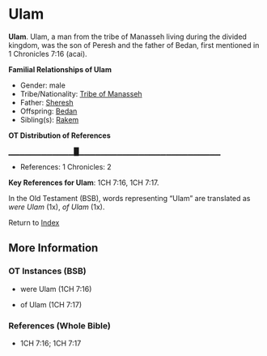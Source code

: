 # Ulam
**Ulam**. 
Ulam, a man from the tribe of Manasseh living during the divided kingdom, was the son of Peresh and the father of Bedan, first mentioned in 1 Chronicles 7:16 (acai). 




**Familial Relationships of Ulam**


* Gender: male
* Tribe/Nationality: [Tribe of Manasseh](../../../groups/md/acai/Manasseh.md)
* Father: [Sheresh](Sheresh.md)
* Offspring: [Bedan](Bedan.md)
* Sibling(s): [Rakem](Rakem.md)


**OT Distribution of References**

▁▁▁▁▁▁▁▁▁▁▁▁█▁▁▁▁▁▁▁▁▁▁▁▁▁▁▁▁▁▁▁▁▁▁▁▁▁▁
* References: 1 Chronicles: 2



**Key References for Ulam**: 
1CH 7:16, 1CH 7:17. 


In the Old Testament (BSB), words representing “Ulam” are translated as 
*were Ulam* (1x), *of Ulam* (1x). 




Return to [Index](00-Index.md)

## More Information

### OT Instances (BSB)

* were Ulam (1CH 7:16)

* of Ulam (1CH 7:17)



### References (Whole Bible)

* 1CH 7:16; 1CH 7:17



